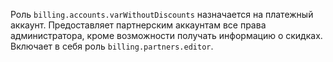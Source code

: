 Роль `billing.accounts.varWithoutDiscounts` назначается на платежный аккаунт. Предоставляет партнерским аккаунтам все права администратора, кроме возможности получать информацию о скидках. Включает в себя роль `billing.partners.editor`.